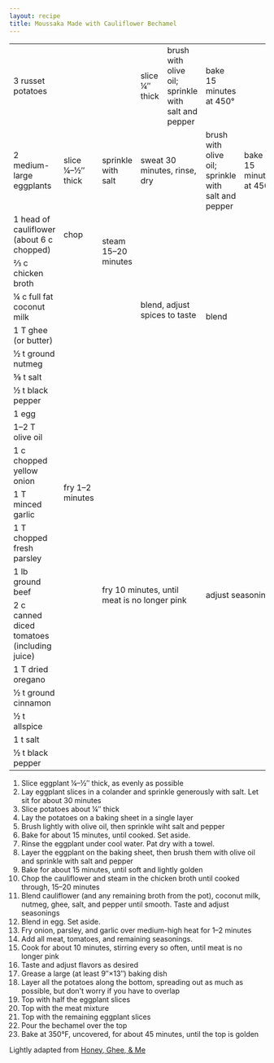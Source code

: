```yaml
---
layout: recipe
title: Moussaka Made with Cauliflower Bechamel
---
```

<table>
<tr>
  <td>3 russet potatoes</td>
  <td colspan="2" class="righthide">&nbsp;</td>
  <td>slice &frac14;&Prime; thick</td>
  <td>brush with olive oil;<br/>sprinkle with salt and pepper</td>
  <td>bake 15 minutes at 450&deg;</td>
  <td class="righthide">&nbsp;</td>
  <td rowspan="23">layer:<br/>all potatoes,<br/>&frac12; eggplant,<br/>all the meat,<br/>&frac12; eggplant,<br/>all the bechamel</td>
  <td rowspan="23">Bake at 350&deg;F, uncovered, for about 45 minutes</td>
</tr>
<tr>
  <td>2 medium-large eggplants</td>
  <td>slice &frac14;&ndash;&frac12;&Prime; thick</td>
  <td>sprinkle with salt</td>
  <td colspan="2">sweat 30 minutes, rinse, dry</td>
  <td>brush with olive oil;<br/>sprinkle with salt and pepper</td>
  <td>bake 15 minutes at 450&deg;</td>
</tr>
<tr>
  <td>1 head of cauliflower (about 6 c chopped)</td>
  <td>chop</td>
  <td rowspan="2">steam 15–20 minutes</td>
  <td rowspan="7" colspan="2">blend, adjust spices to taste</td>
  <td rowspan="8" colspan="2">blend</td>
</tr>
<tr>
  <td>&frac23; c chicken broth</td>
  <td class="righthide">&nbsp;</td>
</tr>
<tr>
  <td>&frac14; c full fat coconut milk</td>
  <td rowspan="5" colspan="2" class="righthide">&nbsp;</td>
</tr>
<tr>
  <td>1 T ghee (or butter)</td>
</tr>
<tr>
  <td>&frac12; t ground nutmeg</td>
</tr>
<tr>
  <td>&frac58; t salt</td>
</tr>
<tr>
  <td>&frac12; t black pepper</td>
</tr>
<tr>
  <td>1 egg</td>
  <td colspan="4" class="righthide">&nbsp;</td>
</tr>
<tr>
  <td>1&ndash;2 T olive oil</td>
  <td rowspan="4">fry 1&ndash;2 minutes</td>
  <td rowspan="11" colspan="3">fry 10 minutes, until meat is no longer pink</td>
  <td rowspan="11" colspan="2">adjust seasoning</td>
</tr>
<tr>
  <td>1 c chopped yellow onion</td>
</tr>
<tr>
  <td>1 T minced garlic</td>
</tr>
<tr>
  <td>1 T chopped fresh parsley</td>
</tr>
<tr>
  <td>1 lb ground beef</td>
  <td rowspan="7" class="righthide">&nbsp;</td>
</tr>
<tr>
  <td>2 c canned diced tomatoes (including juice)</td>
</tr>
<tr>
  <td>1 T dried oregano</td>
</tr>
<tr>
  <td>&frac12; t ground cinnamon</td>
</tr>
<tr>
  <td>&frac12; t allspice</td>
</tr>
<tr>
  <td>1 t salt</td>
</tr>
<tr>
  <td>&frac12; t black pepper</td>
</tr>
</table>

1. Slice eggplant &frac14;&ndash;&frac12;&Prime; thick, as evenly as possible
1. Lay eggplant slices in a colander and sprinkle generously with salt. Let sit for about 30 minutes
1. Slice potatoes about &frac14;&Prime; thick
1. Lay the potatoes on a baking sheet in a single layer
1. Brush lightly with olive oil, then sprinkle wiht salt and pepper
1. Bake for about 15 minutes, until cooked. Set aside.
1. Rinse the eggplant under cool water. Pat dry with a towel.
1. Layer the eggplant on the baking sheet, then brush them with olive oil and sprinkle with salt and pepper
1. Bake for about 15 minutes, until soft and lightly golden
1. Chop the cauliflower and steam in the chicken broth until cooked through, 15&ndash;20 minutes
1. Blend cauliflower (and any remaining broth from the pot), coconut milk, nutmeg, ghee, salt, and pepper until smooth. Taste and adjust seasonings
1. Blend in egg. Set aside.
1. Fry onion, parsley, and garlic over medium-high heat for 1–2 minutes
1. Add all meat, tomatoes, and remaining seasonings.
1. Cook for about 10 minutes, stirring every so often, until meat is no longer pink
1. Taste and adjust flavors as desired
1. Grease a large (at least 9&Prime;&times;13&Prime;) baking dish
1. Layer all the potatoes along the bottom, spreading out as much as possible, but don't worry if you have to overlap
1. Top with half the eggplant slices
1. Top with the meat mixture
1. Top with the remaining eggplant slices
1. Pour the bechamel over the top
1. Bake at 350&deg;F, uncovered, for about 45 minutes, until the top is golden
<p class="confession">Lightly adapted from <a href="http://www.honeygheeandme.com/2016/01/moussaka-made-with-cauliflower-bechamel-but-youd-never-even-know-it-paleo-whole30-delicious/">Honey, Ghee, & Me</a></p>
